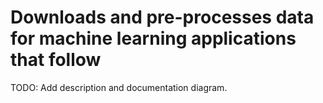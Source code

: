 # Downloads and pre-processes data for machine learning applications that follow
TODO: Add description and documentation diagram.